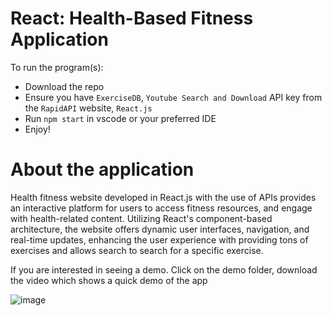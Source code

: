 # React: Health-Based Fitness Application
To run the program(s):
* Download the repo
* Ensure you have `ExerciseDB`, `Youtube Search and Download` API key from the `RapidAPI` website, `React.js`
* Run `npm start` in vscode or your preferred IDE
* Enjoy!

# About the application 
Health fitness website developed in React.js with the use of APIs provides an interactive platform for users to access fitness resources, and engage with health-related content. Utilizing React's component-based architecture, the website offers dynamic user interfaces, navigation, and real-time updates, enhancing the user experience with providing tons of exercises and allows search to search for a specific exercise. 


If you are interested in seeing a demo. 
Click on the demo folder, download the video which shows a quick demo of the app 

![image](https://github.com/KhanDevProject/Fitness-Website/assets/69941212/0f49366f-ec86-4008-8636-9c1e15b26822)




